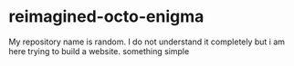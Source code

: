 # reimagined-octo-enigma
My repository name is random. I do not understand it completely but i am here trying to build a website. something simple

